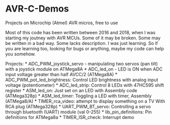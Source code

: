 # AVR-C-Demos
Projects on Microchip (Atmel) AVR micros, free to use

Most of this code has been written between 2016 and 2018, when I was starting my 
joutney with AVR MCUs. Some of it may be broken. Some may be written in a bad way. 
Some lacks description. I was just learning. So if you are learning too, looking for bugs or anything,
maybe my code can help you somehow.
 
Projects:
	* ADC_PWM_joystick_servo - manipulating two servos (pan tilt) with a joystick module on ATMega8A
	* ADC_led_on - LED is ON when ADC input voltage greater than half AVCC/2 (ATMega8A)
	* ADC_PWM_pot_led_brightness: Control LED brightness with analog input voltage (potentiometer)
	* ADC_led_strip: Control 8 LEDs with 47HC595 shift register
	* ASM_led_on: Just set on an LED with Assembly code (ATMega328p)
	* ASM_led_timer: Toggling a LED with timer, Assembly (ATMega8/A)
	* TIMER_rca_video: attempt to display something on a TV With RCA plug (ATMega328p)
	* UART_PWM_BT_servo: Controlling a servo through bluetooth (UART) module (val 0-255)
	* lib_pin_definitions: Pin definitions for ATMega8a
	* TIMER_ISR_check: Interrupt demo
	
